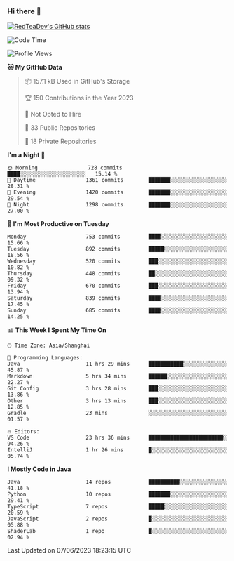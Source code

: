 ### Hi there 👋

<!--
**RedTeaDev/RedTeaDev** is a ✨ _special_ ✨ repository because its `README.md` (this file) appears on your GitHub profile.

Here are some ideas to get you started:

- 🔭 I’m currently working on ...
- 🌱 I’m currently learning ...
- 👯 I’m looking to collaborate on ...
- 🤔 I’m looking for help with ...
- 💬 Ask me about ...
- 📫 How to reach me: ...
- 😄 Pronouns: ...
- ⚡ Fun fact: ...
-->

<!--
[![wakatime](https://wakatime.com/badge/user/6b101ed0-04c0-4490-9283-eb61f2efff96.svg)](https://wakatime.com/@6b101ed0-04c0-4490-9283-eb61f2efff96)
!-->

[![RedTeaDev's GitHub stats](https://github-readme-stats.vercel.app/api?username=RedTeaDev)](https://github.com/anuraghazra/github-readme-stats)
<!--
[![willianrod's wakatime stats](https://github-readme-stats.vercel.app/api/wakatime?username=RedTeaDev)](https://github.com/anuraghazra/github-readme-stats)
!-->
<!--START_SECTION:waka-->
![Code Time](http://img.shields.io/badge/Code%20Time-1%2C465%20hrs%2056%20mins-blue)

![Profile Views](http://img.shields.io/badge/Profile%20Views-0-blue)

**🐱 My GitHub Data** 

> 📦 157.1 kB Used in GitHub's Storage 
 > 
> 🏆 150 Contributions in the Year 2023
 > 
> 🚫 Not Opted to Hire
 > 
> 📜 33 Public Repositories 
 > 
> 🔑 18 Private Repositories 
 > 
**I'm a Night 🦉** 

```text
🌞 Morning                728 commits         ████░░░░░░░░░░░░░░░░░░░░░   15.14 % 
🌆 Daytime                1361 commits        ███████░░░░░░░░░░░░░░░░░░   28.31 % 
🌃 Evening                1420 commits        ███████░░░░░░░░░░░░░░░░░░   29.54 % 
🌙 Night                  1298 commits        ███████░░░░░░░░░░░░░░░░░░   27.00 % 
```
📅 **I'm Most Productive on Tuesday** 

```text
Monday                   753 commits         ████░░░░░░░░░░░░░░░░░░░░░   15.66 % 
Tuesday                  892 commits         █████░░░░░░░░░░░░░░░░░░░░   18.56 % 
Wednesday                520 commits         ███░░░░░░░░░░░░░░░░░░░░░░   10.82 % 
Thursday                 448 commits         ██░░░░░░░░░░░░░░░░░░░░░░░   09.32 % 
Friday                   670 commits         ███░░░░░░░░░░░░░░░░░░░░░░   13.94 % 
Saturday                 839 commits         ████░░░░░░░░░░░░░░░░░░░░░   17.45 % 
Sunday                   685 commits         ████░░░░░░░░░░░░░░░░░░░░░   14.25 % 
```


📊 **This Week I Spent My Time On** 

```text
🕑︎ Time Zone: Asia/Shanghai

💬 Programming Languages: 
Java                     11 hrs 29 mins      ███████████░░░░░░░░░░░░░░   45.87 % 
Markdown                 5 hrs 34 mins       ██████░░░░░░░░░░░░░░░░░░░   22.27 % 
Git Config               3 hrs 28 mins       ███░░░░░░░░░░░░░░░░░░░░░░   13.86 % 
Other                    3 hrs 13 mins       ███░░░░░░░░░░░░░░░░░░░░░░   12.85 % 
Gradle                   23 mins             ░░░░░░░░░░░░░░░░░░░░░░░░░   01.57 % 

🔥 Editors: 
VS Code                  23 hrs 36 mins      ████████████████████████░   94.26 % 
IntelliJ                 1 hr 26 mins        █░░░░░░░░░░░░░░░░░░░░░░░░   05.74 % 
```

**I Mostly Code in Java** 

```text
Java                     14 repos            ██████████░░░░░░░░░░░░░░░   41.18 % 
Python                   10 repos            ███████░░░░░░░░░░░░░░░░░░   29.41 % 
TypeScript               7 repos             █████░░░░░░░░░░░░░░░░░░░░   20.59 % 
JavaScript               2 repos             █░░░░░░░░░░░░░░░░░░░░░░░░   05.88 % 
ShaderLab                1 repo              █░░░░░░░░░░░░░░░░░░░░░░░░   02.94 % 
```




 Last Updated on 07/06/2023 18:23:15 UTC
<!--END_SECTION:waka-->



